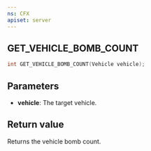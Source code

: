 ```yaml
---
ns: CFX
apiset: server
---
```

## GET_VEHICLE_BOMB_COUNT

```c
int GET_VEHICLE_BOMB_COUNT(Vehicle vehicle);
```

## Parameters
* **vehicle**: The target vehicle.

## Return value
Returns the vehicle bomb count.